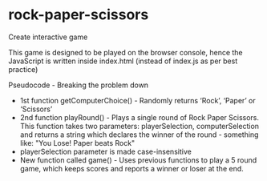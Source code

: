 # rock-paper-scissors

Create interactive game

This game is designed to be played on the browser console, hence the JavaScript
is written inside index.html (instead of index.js as per best practice)

Pseudocode - Breaking the problem down

- 1st function getComputerChoice() - Randomly returns ‘Rock’, ‘Paper’ or ‘Scissors’
- 2nd function playRound() - Plays a single round of Rock Paper Scissors. This function takes two parameters: playerSelection, computerSelection and returns a string which declares the winner of the round - something like: "You Lose! Paper beats Rock"
- playerSelection parameter is made case-insensitive
- New function called game() - Uses previous functions to play a 5 round game, which keeps scores and reports a winner or loser at the end.

